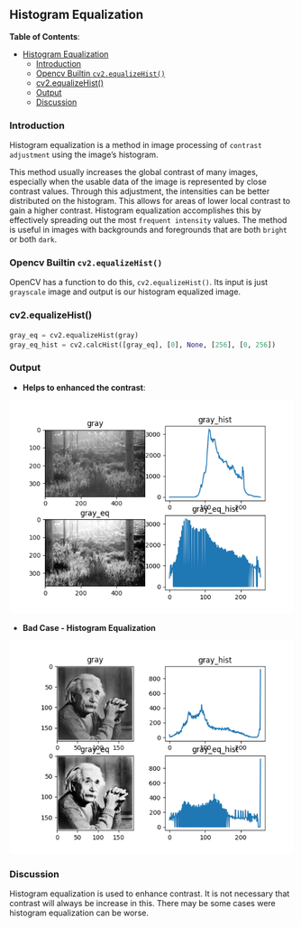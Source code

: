 ## Histogram Equalization

**Table of Contents**:

- [Histogram Equalization](#histogram-equalization)
  - [Introduction](#introduction)
  - [Opencv Builtin `cv2.equalizeHist()`](#opencv-builtin-cv2equalizehist)
  - [cv2.equalizeHist()](#cv2equalizehist)
  - [Output](#output)
  - [Discussion](#discussion)

### Introduction

Histogram equalization is a method in image processing of `contrast adjustment` using the image’s histogram.

This method usually increases the global contrast of many images, especially when the usable data of the image is represented by close contrast values. Through this adjustment, the intensities can be better distributed on the histogram. This allows for areas of lower local contrast to gain a higher contrast. Histogram equalization accomplishes this by effectively spreading out the most `frequent intensity` values. The method is useful in images with backgrounds and foregrounds that are both `bright` or both `dark`.

### Opencv Builtin `cv2.equalizeHist()`

OpenCV has a function to do this, `cv2.equalizeHist()`. Its input is just `grayscale` image and output is our histogram equalized image.


### cv2.equalizeHist() 

```py
gray_eq = cv2.equalizeHist(gray)
gray_eq_hist = cv2.calcHist([gray_eq], [0], None, [256], [0, 256])
```

### Output

- **Helps to enhanced the contrast**:

![images](HistEqu.png)

- **Bad Case - Histogram Equalization**

![images](HistogramEqualization.png)

### Discussion

Histogram equalization is used to enhance contrast. It is not necessary that contrast will always be increase in this. There may be some cases were histogram equalization can be worse.
